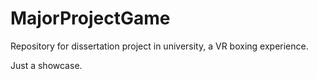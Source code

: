 # MajorProjectGame
Repository for dissertation project in university, a VR boxing experience.

Just a showcase.
